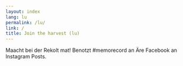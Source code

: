 ```yaml
---
layout: index
lang: lu
permalink: /lu/
link: /
title: Join the harvest (lu)
---
```


Maacht bei der Rekolt mat! Benotzt #memorecord an Äre Facebook an Instagram Posts.
<!-- more -->
